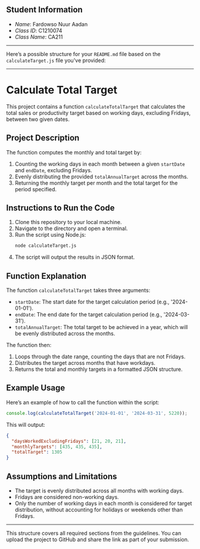 ## Student Information

- *Name*: Fardowso Nuur Aadan
- *Class ID*: C1210074
- *Class Name*: CA211

---
Here’s a possible structure for your `README.md` file based on the `calculateTarget.js` file you've provided:

---

# Calculate Total Target

This project contains a function `calculateTotalTarget` that calculates the total sales or productivity target based on working days, excluding Fridays, between two given dates.

## Project Description

The function computes the monthly and total target by:
1. Counting the working days in each month between a given `startDate` and `endDate`, excluding Fridays.
2. Evenly distributing the provided `totalAnnualTarget` across the months.
3. Returning the monthly target per month and the total target for the period specified.

## Instructions to Run the Code

1. Clone this repository to your local machine.
2. Navigate to the directory and open a terminal.
3. Run the script using Node.js:
   ```bash
   node calculateTarget.js
   ```
4. The script will output the results in JSON format.

## Function Explanation

The function `calculateTotalTarget` takes three arguments:
- `startDate`: The start date for the target calculation period (e.g., '2024-01-01').
- `endDate`: The end date for the target calculation period (e.g., '2024-03-31').
- `totalAnnualTarget`: The total target to be achieved in a year, which will be evenly distributed across the months.

The function then:
1. Loops through the date range, counting the days that are not Fridays.
2. Distributes the target across months that have workdays.
3. Returns the total and monthly targets in a formatted JSON structure.

## Example Usage

Here’s an example of how to call the function within the script:

```javascript
console.log(calculateTotalTarget('2024-01-01', '2024-03-31', 5220));
```

This will output:

```json
{
  "daysWorkedExcludingFridays": [21, 20, 21],
  "monthlyTargets": [435, 435, 435],
  "totalTarget": 1305
}
```

## Assumptions and Limitations

- The target is evenly distributed across all months with working days.
- Fridays are considered non-working days.
- Only the number of working days in each month is considered for target distribution, without accounting for holidays or weekends other than Fridays.

---

This structure covers all required sections from the guidelines. You can upload the project to GitHub and share the link as part of your submission.
